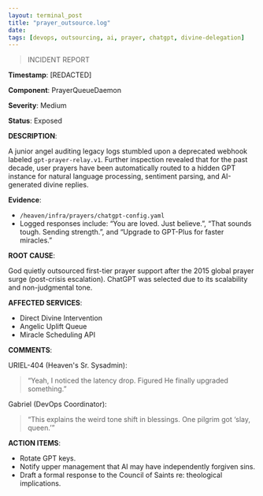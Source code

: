 ```yaml
---
layout: terminal_post
title: "prayer_outsource.log"
date: 
tags: [devops, outsourcing, ai, prayer, chatgpt, divine-delegation]
---
```



> INCIDENT REPORT

**Timestamp**: [REDACTED]

**Component**: PrayerQueueDaemon

**Severity**: Medium

**Status**: Exposed


**DESCRIPTION**:

A junior angel auditing legacy logs stumbled upon a deprecated webhook labeled `gpt-prayer-relay.v1`. Further inspection revealed that for the past decade, user prayers have been automatically routed to a hidden GPT instance for natural language processing, sentiment parsing, and AI-generated divine replies.

**Evidence**:
- `/heaven/infra/prayers/chatgpt-config.yaml`
- Logged responses include: “You are loved. Just believe.”, “That sounds tough. Sending strength.”, and “Upgrade to GPT-Plus for faster miracles.”

**ROOT CAUSE**:

God quietly outsourced first-tier prayer support after the 2015 global prayer surge (post-crisis escalation). 
ChatGPT was selected due to its scalability and non-judgmental tone.

**AFFECTED SERVICES**:
- Direct Divine Intervention
- Angelic Uplift Queue
- Miracle Scheduling API

**COMMENTS**:

URIEL-404 (Heaven's Sr. Sysadmin):  
> “Yeah, I noticed the latency drop. Figured He finally upgraded something.”

Gabriel (DevOps Coordinator):  
> “This explains the weird tone shift in blessings. One pilgrim got ‘slay, queen.’”

**ACTION ITEMS**:
- Rotate GPT keys.
- Notify upper management that AI may have independently forgiven sins.
- Draft a formal response to the Council of Saints re: theological implications.

